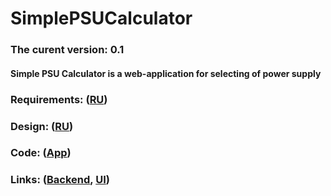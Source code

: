 # SimplePSUCalculator
### The curent version: 0.1
#### Simple PSU Calculator is a web-application for selecting of power supply
### Requirements: ([RU](https://github.com/VladMigura/SimplePSUCalculator/blob/master/Documents/SRS.md))
### Design: ([RU](https://github.com/VladMigura/SimplePSUCalculator/blob/master/Documents/Diagrams/UML.md))
### Code: ([App](https://github.com/VladMigura/SimplePSUCalculator/tree/master/Code))
### Links: ([Backend](https://psucalculator-api.herokuapp.com/), [UI](https://psucalculator-webapp.herokuapp.com/))
